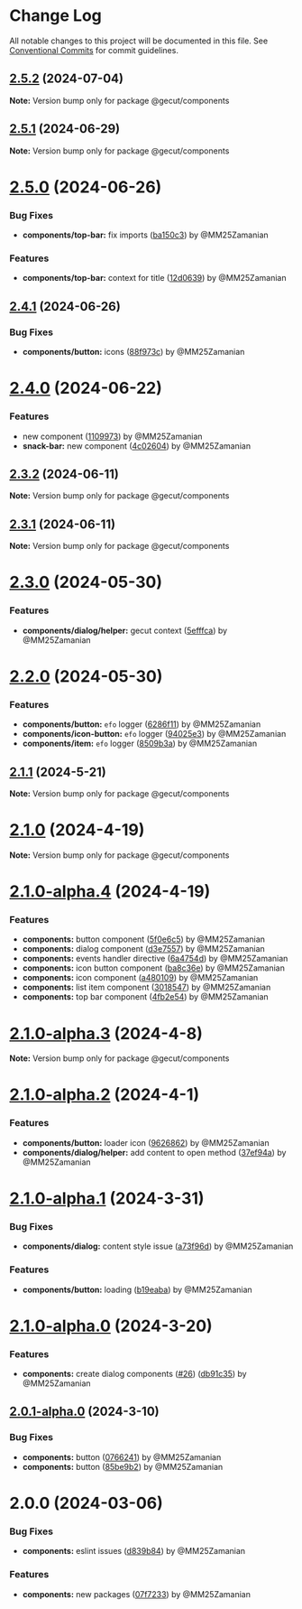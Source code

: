 # Change Log

All notable changes to this project will be documented in this file.
See [Conventional Commits](https://conventionalcommits.org) for commit guidelines.

## [2.5.2](https://github.com/gecut/hybrid-ui/compare/@gecut/components@2.5.1...@gecut/components@2.5.2) (2024-07-04)

**Note:** Version bump only for package @gecut/components

## [2.5.1](https://github.com/gecut/hybrid-ui/compare/@gecut/components@2.5.0...@gecut/components@2.5.1) (2024-06-29)

**Note:** Version bump only for package @gecut/components

# [2.5.0](https://github.com/gecut/hybrid-ui/compare/@gecut/components@2.4.1...@gecut/components@2.5.0) (2024-06-26)

### Bug Fixes

* **components/top-bar:** fix imports ([ba150c3](https://github.com/gecut/hybrid-ui/commit/ba150c3a62d7630157b6c3120c4d8cdfc59460f8)) by @MM25Zamanian

### Features

* **components/top-bar:** context for title ([12d0639](https://github.com/gecut/hybrid-ui/commit/12d0639bdcfd228e126efa84a8915d25f1e0ae86)) by @MM25Zamanian

## [2.4.1](https://github.com/gecut/hybrid-ui/compare/@gecut/components@2.4.0...@gecut/components@2.4.1) (2024-06-26)

### Bug Fixes

* **components/button:** icons ([88f973c](https://github.com/gecut/hybrid-ui/commit/88f973c6762f47cefea289d545ce00db2b12f890)) by @MM25Zamanian

# [2.4.0](https://github.com/gecut/hybrid-ui/compare/@gecut/components@2.3.2...@gecut/components@2.4.0) (2024-06-22)

### Features

- new component ([1109973](https://github.com/gecut/hybrid-ui/commit/1109973af2c60a59fda7560166f2644fc2c3e593)) by @MM25Zamanian
- **snack-bar:** new component ([4c02604](https://github.com/gecut/hybrid-ui/commit/4c026040e4893b4c9043770517253d788c3b7fb7)) by @MM25Zamanian

## [2.3.2](https://github.com/gecut/hybrid-ui/compare/@gecut/components@2.3.1...@gecut/components@2.3.2) (2024-06-11)

**Note:** Version bump only for package @gecut/components

## [2.3.1](https://github.com/gecut/hybrid-ui/compare/@gecut/components@2.3.0...@gecut/components@2.3.1) (2024-06-11)

**Note:** Version bump only for package @gecut/components

# [2.3.0](https://github.com/gecut/hybrid-ui/compare/@gecut/components@2.2.0...@gecut/components@2.3.0) (2024-05-30)

### Features

- **components/dialog/helper:** gecut context ([5efffca](https://github.com/gecut/hybrid-ui/commit/5efffca360db4ea13022936f3399f0bb5c3ae208)) by @MM25Zamanian

# [2.2.0](https://github.com/gecut/hybrid-ui/compare/@gecut/components@2.1.1...@gecut/components@2.2.0) (2024-05-30)

### Features

- **components/button:** `efo` logger ([6286f11](https://github.com/gecut/hybrid-ui/commit/6286f110e41d8817e9430ed2a8bba08686dd7bed)) by @MM25Zamanian
- **components/icon-button:** `efo` logger ([94025e3](https://github.com/gecut/hybrid-ui/commit/94025e399ead9314c1cd2249f4427c56cf1e1872)) by @MM25Zamanian
- **components/item:** `efo` logger ([8509b3a](https://github.com/gecut/hybrid-ui/commit/8509b3a878a2f431cac2a57bce9b8d496661f57d)) by @MM25Zamanian

## [2.1.1](https://github.com/gecut/hybrid-ui/compare/@gecut/components@2.1.0...@gecut/components@2.1.1) (2024-5-21)

**Note:** Version bump only for package @gecut/components

# [2.1.0](https://github.com/gecut/hybrid-ui/compare/@gecut/components@2.1.0-alpha.4...@gecut/components@2.1.0) (2024-4-19)

**Note:** Version bump only for package @gecut/components

# [2.1.0-alpha.4](https://github.com/gecut/hybrid-ui/compare/@gecut/components@2.1.0-alpha.3...@gecut/components@2.1.0-alpha.4) (2024-4-19)

### Features

- **components:** button component ([5f0e6c5](https://github.com/gecut/hybrid-ui/commit/5f0e6c5c86369587e1992ad36da8637c32850567)) by @MM25Zamanian
- **components:** dialog component ([d3e7557](https://github.com/gecut/hybrid-ui/commit/d3e755766e8dc0e42abe9fcbabeb58e6da0678b7)) by @MM25Zamanian
- **components:** events handler directive ([6a4754d](https://github.com/gecut/hybrid-ui/commit/6a4754d0636807cfa53284eff771542f1f43ee2d)) by @MM25Zamanian
- **components:** icon button component ([ba8c36e](https://github.com/gecut/hybrid-ui/commit/ba8c36ee6bc3645b4220cdbd0df03d142f62a725)) by @MM25Zamanian
- **components:** icon component ([a480109](https://github.com/gecut/hybrid-ui/commit/a4801094fca3d14cbedbd77cd505307978a8c9bc)) by @MM25Zamanian
- **components:** list item component ([3018547](https://github.com/gecut/hybrid-ui/commit/301854706219ff148228a058993bf3bf9c70ebc3)) by @MM25Zamanian
- **components:** top bar component ([4fb2e54](https://github.com/gecut/hybrid-ui/commit/4fb2e5434fcfd2d6044f080881766ed8d25603b3)) by @MM25Zamanian

# [2.1.0-alpha.3](https://github.com/gecut/hybrid-ui/compare/@gecut/components@2.1.0-alpha.2...@gecut/components@2.1.0-alpha.3) (2024-4-8)

**Note:** Version bump only for package @gecut/components

# [2.1.0-alpha.2](https://github.com/gecut/hybrid-ui/compare/@gecut/components@2.1.0-alpha.1...@gecut/components@2.1.0-alpha.2) (2024-4-1)

### Features

- **components/button:** loader icon ([9626862](https://github.com/gecut/hybrid-ui/commit/962686228324711d5a8e0b6e672e6290bba68184)) by @MM25Zamanian
- **components/dialog/helper:** add content to open method ([37ef94a](https://github.com/gecut/hybrid-ui/commit/37ef94a34a1c99a88636126c9d420a79a943f69d)) by @MM25Zamanian

# [2.1.0-alpha.1](https://github.com/gecut/hybrid-ui/compare/@gecut/components@2.1.0-alpha.0...@gecut/components@2.1.0-alpha.1) (2024-3-31)

### Bug Fixes

- **components/dialog:** content style issue ([a73f96d](https://github.com/gecut/hybrid-ui/commit/a73f96d472fdc72a5c5be5b87cc12e02553728d3)) by @MM25Zamanian

### Features

- **components/button:** loading ([b19eaba](https://github.com/gecut/hybrid-ui/commit/b19eabad22a07e53a9e69836f839afdce2f2ed22)) by @MM25Zamanian

# [2.1.0-alpha.0](https://github.com/gecut/hybrid-ui/compare/@gecut/components@2.0.1-alpha.0...@gecut/components@2.1.0-alpha.0) (2024-3-20)

### Features

- **components:** create dialog components ([#26](https://github.com/gecut/hybrid-ui/issues/26)) ([db91c35](https://github.com/gecut/hybrid-ui/commit/db91c352417257d8f516e2104209597eeeb26647)) by @MM25Zamanian

## [2.0.1-alpha.0](https://github.com/gecut/hybrid-ui/compare/@gecut/components@2.0.0...@gecut/components@2.0.1-alpha.0) (2024-3-10)

### Bug Fixes

- **components:** button ([0766241](https://github.com/gecut/hybrid-ui/commit/07662418a4d984b39ac4600b7b5bd5a0d592e085)) by @MM25Zamanian
- **components:** button ([85be9b2](https://github.com/gecut/hybrid-ui/commit/85be9b22d16e44480b9c28e9d905de7adcd036c9)) by @MM25Zamanian

# 2.0.0 (2024-03-06)

### Bug Fixes

- **components:** eslint issues ([d839b84](https://github.com/gecut/hybrid-ui/commit/d839b8487ae815e8bf46bff3e93bfa7f4b4d71c8)) by @MM25Zamanian

### Features

- **components:** new packages ([07f7233](https://github.com/gecut/hybrid-ui/commit/07f72331da17e4a01299477d0f2bed923e4ca1bb)) by @MM25Zamanian
